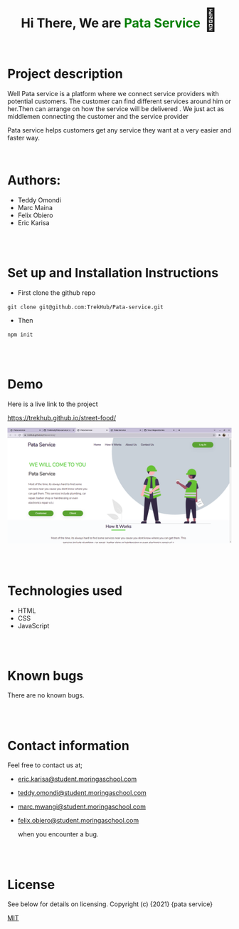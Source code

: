 <div style="text-align: center; ">
        <div>
            <h1>Hi There, We are <span style="color: green; ">Pata Service</span> <span style='font-size:50px;'> &#128075</span></h1>
        </div>
        
</div>
<br>

# Project description
Well Pata service is a platform where we connect service providers with potential customers. The customer can find different services around him or her.Then can arrange on how the service will be delivered . 
We just act as middlemen connecting the customer and the service provider

Pata service helps customers get any service they want at a very easier and faster way. 

<br>


# Authors:
+ Teddy Omondi
+ Marc Maina
+ Felix Obiero
+ Eric Karisa


<br>
<br>

# Set up and Installation Instructions

- First clone the github repo 

`` git clone git@github.com:TrekHub/Pata-service.git ``

- Then 

``
npm init `` 

<br>
<br>

# Demo

Here is a live link to the project 


https://trekhub.github.io/street-food/

![alt text](pata.png)

<br>
<br>


# Technologies used
- HTML
- CSS
- JavaScript

<br>
<br>


# Known bugs
There are no known bugs.


<br>
<br>

# Contact information
Feel free to contact us at; 

+ eric.karisa@student.moringaschool.com 
+ teddy.omondi@student.moringaschool.com
+ marc.mwangi@student.moringaschool.com
+ felix.obiero@student.moringaschool.com 
  
  when you encounter a bug.
<br>
<br>

# License
 See below for details on licensing.
 Copyright (c) {2021} {pata service}

[MIT](https://choosealicense.com/licenses/mit/)

